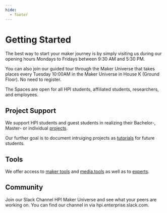 ```yaml
---
hide:
  - footer
---
```


# Getting Started

The best way to start your maker journey is by simply visiting us during our opening hours Mondays to Fridays between 9:30 AM and 5:30 PM.

You can also join our guided tour through the Maker Universe that takes places every Tuesday 10:00AM in the Maker Universe in House K (Ground Floor). No need to register.

The Spaces are open for all HPI students, affiliated students, researchers, and employees.

## Project Support

We support HPI students and guest students in realizing their Bachelor-, Master- or individual [projects](./projects/projects.md).

Our further goal is to document intruiging projects as [tutorials](./projects/projects.md) for future students.

## Tools

We offer access to [maker tools](./tools/maker-tools.md) and [media.tools](./tools/media-tools.md) as well as to [experts](./team/team.md).

## Community

Join our Slack Channel HPI Maker Universe and see what your peers are working on. You can find our channel in via hpi.enterprise.slack.com.